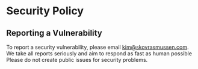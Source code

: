 # Security Policy

## Reporting a Vulnerability

To report a security vulnerability, please email kim@skovrasmussen.com.
We take all reports seriously and aim to respond as fast as human possible
Please do not create public issues for security problems.
